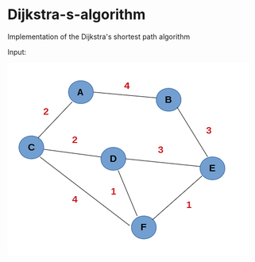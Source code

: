# Dijkstra-s-algorithm
Implementation of the Dijkstra's shortest path algorithm

Input:

![Screenshot](input.png)
